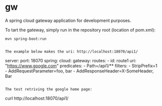 # gw
A spring cloud gateway application for development purposes.

To tart the gateway, simply run in the repository root (location of pom.xml):
````
mvn spring-boot:run


The example below makes the uri: http://localhost:18070/api1/ 

````
server:
    port: 18070
spring:
    cloud:
        gateway:
            routes:
            - id: route1
              uri: "https://www.google.com"
              predicates:
              - Path=/api1/**
              filters:
              - StripPrefix=1
              - AddRequestParameter=foo, bar
              - AddResponseHeader=X-SomeHeader, Bar
              
```` 

The test retriving the google home page:
````
curl http://localhost:18070/api1/
````
